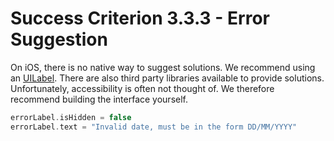 # Success Criterion 3.3.3 - Error Suggestion

On iOS, there is no native way to suggest solutions. We recommend using an [UILabel](https://developer.apple.com/documentation/uikit/uilabel). There are also third party libraries available to provide solutions. Unfortunately, accessibility is often not thought of. We therefore recommend building the interface yourself.

```swift
errorLabel.isHidden = false
errorLabel.text = "Invalid date, must be in the form DD/MM/YYYY"
```
